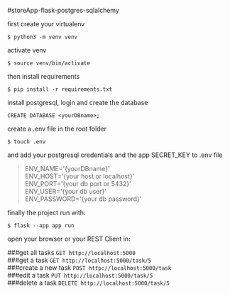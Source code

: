 
#storeApp-flask-postgres-sqlalchemy



first create your virtualenv

`$ python3 -m venv venv`

activate venv

`$ source venv/bin/activate`

then install requirements

`$ pip install -r requirements.txt`

install postgresql, login and create the database

`CREATE DATABASE <yourDBname>;`

create a .env file in the root folder

`$ touch .env`

and add your postgresql credentials and the app SECRET_KEY to .env file

>ENV_NAME='{yourDBname}'\
ENV_HOST='{your host or localhost}'\
ENV_PORT='{your db port or 5432}'\
ENV_USER='{your db user}'\
ENV_PASSWORD='{your db password}'

finally the project run with: 

`$ flask --app app run`

open your browser or your REST Client in: 

###get all tasks
`GET http://localhost:5000`\
###get a task
`GET http://localhost:5000/task/5`\
###create a new task
`POST http://localhost:5000/task`\
###edit a task
`PUT http://localhost:5000/task/5`\
###delete a task
`DELETE http://localhost:5000/task/5`


